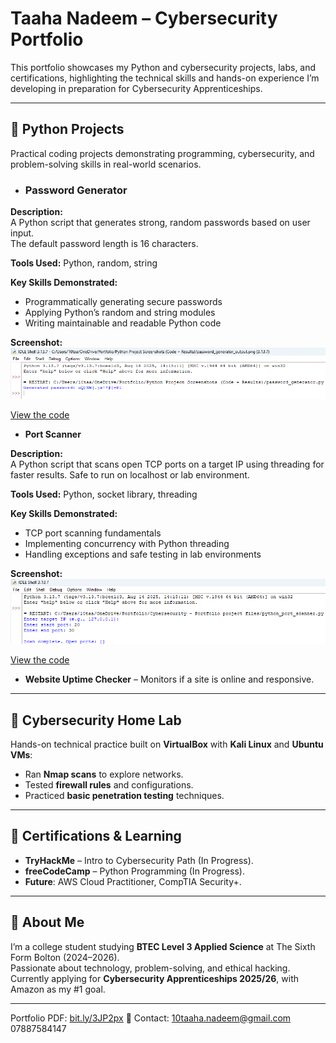 # Taaha Nadeem – Cybersecurity Portfolio
This portfolio showcases my Python and cybersecurity projects, labs, and certifications, highlighting the technical skills and hands-on experience I’m developing in preparation for Cybersecurity Apprenticeships.

---

## 🔹 Python Projects  
Practical coding projects demonstrating programming, cybersecurity, and problem-solving skills in real-world scenarios.
- ### Password Generator  

**Description:**  
A Python script that generates strong, random passwords based on user input.  
The default password length is 16 characters.

**Tools Used:** Python, random, string

**Key Skills Demonstrated:**  
- Programmatically generating secure passwords  
- Applying Python’s random and string modules  
- Writing maintainable and readable Python code


**Screenshot:**  
![Password Generator Output](screenshots/password_generator_output.png)

[View the code](python-projects/password_generator.py)

- **Port Scanner**

**Description:**  
A Python script that scans open TCP ports on a target IP using threading for faster results. Safe to run on localhost or lab environment.

**Tools Used:** Python, socket library, threading

**Key Skills Demonstrated:**  
- TCP port scanning fundamentals  
- Implementing concurrency with Python threading  
- Handling exceptions and safe testing in lab environments


**Screenshot:**  
![Port Scanner Output](screenshots/port_scanner_output.png)

[View the code](python-projects/port-scanner.py)

- **Website Uptime Checker** – Monitors if a site is online and responsive.  

---

## 🔹 Cybersecurity Home Lab  
Hands-on technical practice built on **VirtualBox** with **Kali Linux** and **Ubuntu VMs**:  
- Ran **Nmap scans** to explore networks.  
- Tested **firewall rules** and configurations.  
- Practiced **basic penetration testing** techniques.  

---

## 🔹 Certifications & Learning  
- **TryHackMe** – Intro to Cybersecurity Path (In Progress).  
- **freeCodeCamp** – Python Programming (In Progress).  
- **Future**: AWS Cloud Practitioner, CompTIA Security+.  

---

## 🔹 About Me  
I’m a college student studying **BTEC Level 3 Applied Science** at The Sixth Form Bolton (2024–2026).  
Passionate about technology, problem-solving, and ethical hacking.  
Currently applying for **Cybersecurity Apprenticeships 2025/26**, with Amazon as my #1 goal.  

---

Portfolio PDF: [bit.ly/3JP2px](https://bit.ly/3JP2pxe) 
📧 Contact: 10taaha.nadeem@gmail.com  07887584147
